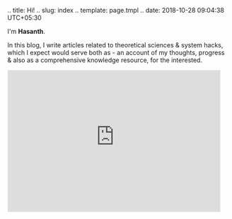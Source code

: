 .. title: Hi!
.. slug: index
.. template: page.tmpl
.. date: 2018-10-28 09:04:38 UTC+05:30

I'm **Hasanth**.

In this blog, I write articles related to theoretical sciences & system hacks, which I expect would serve both as - an account of my thoughts, progress & also as a comprehensive knowledge resource, for the interested.

<iframe src="https://jeanbourgain8.substack.com/embed" width="480" height="320" style="border:1px solid #EEE; background:white;" frameborder="0" scrolling="no"></iframe>












